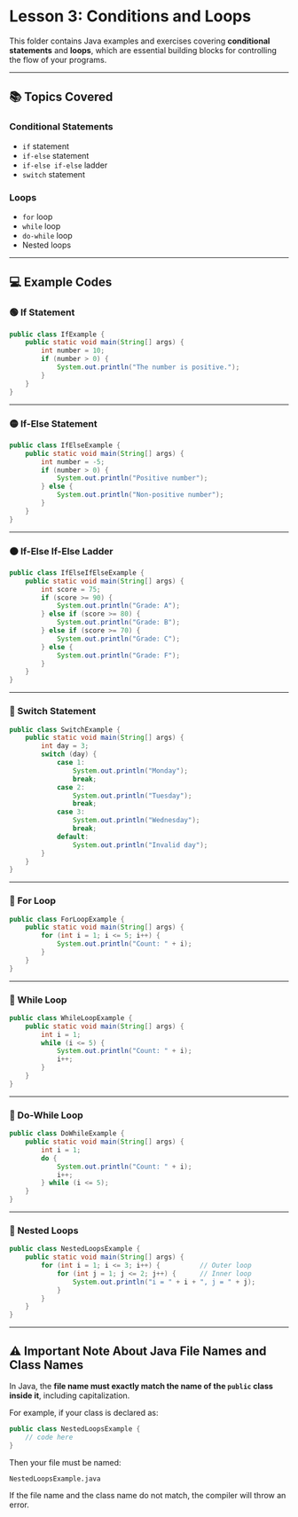 # Lesson 3: Conditions and Loops

This folder contains Java examples and exercises covering **conditional statements** and **loops**, which are essential building blocks for controlling the flow of your programs.

---

## 📚 Topics Covered

### Conditional Statements
- `if` statement
- `if-else` statement
- `if-else if-else` ladder
- `switch` statement

### Loops
- `for` loop
- `while` loop
- `do-while` loop
- Nested loops

---

## 💻 Example Codes

### 🟢 If Statement

```java
public class IfExample {
    public static void main(String[] args) {
        int number = 10;
        if (number > 0) {
            System.out.println("The number is positive.");
        }
    }
}
```

---

### 🟡 If-Else Statement

```java
public class IfElseExample {
    public static void main(String[] args) {
        int number = -5;
        if (number > 0) {
            System.out.println("Positive number");
        } else {
            System.out.println("Non-positive number");
        }
    }
}
```

---

### 🟠 If-Else If-Else Ladder

```java
public class IfElseIfElseExample {
    public static void main(String[] args) {
        int score = 75;
        if (score >= 90) {
            System.out.println("Grade: A");
        } else if (score >= 80) {
            System.out.println("Grade: B");
        } else if (score >= 70) {
            System.out.println("Grade: C");
        } else {
            System.out.println("Grade: F");
        }
    }
}
```

---

### 🔵 Switch Statement

```java
public class SwitchExample {
    public static void main(String[] args) {
        int day = 3;
        switch (day) {
            case 1:
                System.out.println("Monday");
                break;
            case 2:
                System.out.println("Tuesday");
                break;
            case 3:
                System.out.println("Wednesday");
                break;
            default:
                System.out.println("Invalid day");
        }
    }
}
```

---

### 🔁 For Loop

```java
public class ForLoopExample {
    public static void main(String[] args) {
        for (int i = 1; i <= 5; i++) {
            System.out.println("Count: " + i);
        }
    }
}
```

---

### 🔂 While Loop

```java
public class WhileLoopExample {
    public static void main(String[] args) {
        int i = 1;
        while (i <= 5) {
            System.out.println("Count: " + i);
            i++;
        }
    }
}
```

---

### 🔂 Do-While Loop

```java
public class DoWhileExample {
    public static void main(String[] args) {
        int i = 1;
        do {
            System.out.println("Count: " + i);
            i++;
        } while (i <= 5);
    }
}
```

---

### 🔀 Nested Loops

```java
public class NestedLoopsExample {
    public static void main(String[] args) {
        for (int i = 1; i <= 3; i++) {          // Outer loop
            for (int j = 1; j <= 2; j++) {      // Inner loop
                System.out.println("i = " + i + ", j = " + j);
            }
        }
    }
}
```

---

## ⚠️ Important Note About Java File Names and Class Names

In Java, the **file name must exactly match the name of the `public` class inside it**, including capitalization.

For example, if your class is declared as:

```java
public class NestedLoopsExample {
    // code here
}
```

Then your file must be named:

```
NestedLoopsExample.java
```

If the file name and the class name do not match, the compiler will throw an error.
